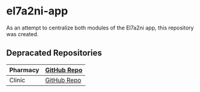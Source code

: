 # el7a2ni-app
As an attempt to centralize both modules of the El7a2ni app, this repository was created.

## Depracated Repositories
| Pharmacy | [GitHub Repo](https://github.com/W23-ACL-Team02/Pharmacy_Team02) |
|----------|-------------|
| Clinic   | [GitHub Repo](https://github.com/W23-ACL-Team02/VirtualClinic_Team02) |